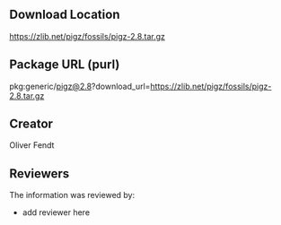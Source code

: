 ## Download Location

https://zlib.net/pigz/fossils/pigz-2.8.tar.gz

## Package URL (purl)

pkg:generic/pigz@2.8?download_url=https://zlib.net/pigz/fossils/pigz-2.8.tar.gz

## Creator

Oliver Fendt

## Reviewers

The information was reviewed by:

* add reviewer here
